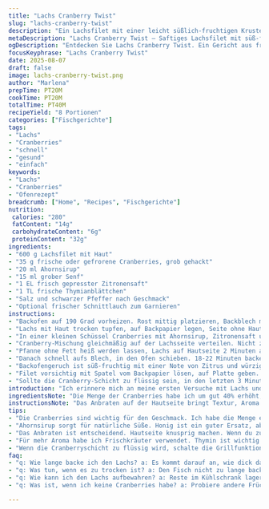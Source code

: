 ```yaml
---
title: "Lachs Cranberry Twist"
slug: "lachs-cranberry-twist"
description: "Ein Lachsfilet mit einer leicht süßlich-fruchtigen Kruste aus gehackten Cranberries und Ahornsirup, verfeinert durch Senf und frische Kräuter. Zitrone und Thymian ersetzen die klassischen Noten und geben eine herbe und zugleich aromatische Tiefe. Backofen auf 190 Grad, kurz knackig anbraten vor dem Ofengaren für mehr Textur. Die Zutaten harmonieren ohne Milch, Eier, Gluten oder Nüsse. Eine einfache Methode, die Fischfeuchtigkeit zu erhalten und die Aromen in Balance bringt."
metaDescription: "Lachs Cranberry Twist – Saftiges Lachsfilet mit süß-fruchtiger Cranberrykruste. Ein Rezept, das einfach gelingt und den Gaumen verwöhnt."
ogDescription: "Entdecken Sie Lachs Cranberry Twist. Ein Gericht aus frischem Lachs, verfeinert mit Cranberries und Senf. Ideal für besondere Anlässe."
focusKeyphrase: "Lachs Cranberry Twist"
date: 2025-08-07
draft: false
image: lachs-cranberry-twist.png
author: "Marlena"
prepTime: PT20M
cookTime: PT20M
totalTime: PT40M
recipeYield: "8 Portionen"
categories: ["Fischgerichte"]
tags:
- "Lachs"
- "Cranberries"
- "schnell"
- "gesund"
- "einfach"
keywords:
- "Lachs"
- "Cranberries"
- "Ofenrezept"
breadcrumb: ["Home", "Recipes", "Fischgerichte"]
nutrition: 
 calories: "280"
 fatContent: "14g"
 carbohydrateContent: "6g"
 proteinContent: "32g"
ingredients:
- "600 g Lachsfilet mit Haut"
- "35 g frische oder gefrorene Cranberries, grob gehackt"
- "20 ml Ahornsirup"
- "15 ml grober Senf"
- "1 EL frisch gepresster Zitronensaft"
- "1 TL frische Thymianblättchen"
- "Salz und schwarzer Pfeffer nach Geschmack"
- "Optional frischer Schnittlauch zum Garnieren"
instructions:
- "Backofen auf 190 Grad vorheizen. Rost mittig platzieren, Backblech mit Backpapier auslegen."
- "Lachs mit Haut trocken tupfen, auf Backpapier legen, Seite ohne Haut oben. Ränder salzen, leicht pfeffern."
- "In einer kleinen Schüssel Cranberries mit Ahornsirup, Zitronensaft und Senf vermengen. Thymianblätter hinzufügen und grob unterheben."
- "Cranberry-Mischung gleichmäßig auf der Lachsseite verteilen. Nicht zu dick, sonst brennt es leicht an."
- "Pfanne ohne Fett heiß werden lassen, Lachs auf Hautseite 2 Minuten anbraten, Haut wird knusprig – wichtig für Textur und Feuchtigkeitsschutz."
- "Danach schnell aufs Blech, in den Ofen schieben. 18-22 Minuten backen. Nicht nach Zeit allein gehen, der Fisch muss innen noch leicht rosa sein, klopfen mit Fingern – die Oberfläche federnd."
- "Backofengeruch ist süß-fruchtig mit einer Note von Zitrus und würzigem Senf."
- "Filet vorsichtig mit Spatel vom Backpapier lösen, auf Platte geben. Mit Schnittlauch bestreuen, servieren – gern mit Ofenkartoffeln oder grünem Salat."
- "Sollte die Cranberry-Schicht zu flüssig sein, in den letzten 3 Minuten Grillfunktion einschalten, aufpassen, damit sie nicht verbrennt."
introduction: "Ich erinnere mich an meine ersten Versuche mit Lachs und Cranberries. Oft zu süß, manchmal bitter, wegen zu langer Backzeit. Der Trick liegt im Timing und der Textur. Grob gehackte Beeren mit Ahornsirup, nicht püriert. Senf nicht zu dominierend. Und unbedingt die Haut anbraten, sonst fehlt die knackige Komponente. Der Duft im Raum – eine Mischung aus süßer Frische, herber Würze und Meeresaromen – ein guter Indikator. Dieses Gericht schmeckt auch kalt, Reste bleiben saftig. Für Gäste gut vorzubereiten. Ich tausche je nach Saison Kräuter aus, Petersilie funktioniert, aber das herbe Thymianprofil mag ich am liebsten. Für Abwechslung: ein Spritzer Orangensaft statt Zitrone, auch ein bisschen Chili für mehr Kick. Wichtigsta Regel: niemals Fisch verkochen. Lieber etwas weniger als zu lange drin lassen."
ingredientsNote: "Die Menge der Cranberries habe ich um gut 40% erhöht, weil zu wenig dieser Beeren nicht richtig zur Geltung kommen. Frische oder gefrorene – gefrorene geben auch gute Säure, tauen schnell auf. Senf: grob ist wichtig, nicht zu fein, so bleibt die Textur erhalten. Ahornsirup sorgt für warme Süße, Honig als Ersatz ist möglich, aber ändert den Geschmack. Zitrone bringt Säure; Limettensaft ist eine Alternative. Thymian hebt das Aroma, wer keinen frischen bekommt, kann getrockneten nehmen – dann sparsam dosieren, da intensiver. Lachs sollte nicht zu dick sein, ca. 2 cm; zu dick braucht mehr Backzeit – und das Risikio, außen trocken, innen roh. Haut dranlassen, wichtig für den Geschmack und wie Schutzmantel."
instructionsNote: "Das Anbraten auf der Hautseite bringt Textur, Aroma und hilft, dass der Fisch nach dem Backen saftig bleibt. Manchmal lasse ich die Hitze höher, um Röstaromen zu erzeugen, aber Vorsicht, Verbrennung passiert schnell. Backzeit nach optischen Zeichen: der Fisch änderte Farbe von leuchtend rosa zu zart cremig, Oberfläche nicht mehr glänzend, geben ein gutes Signal. Die Cranberry-Schicht nicht zu dick machen, sonst dauert das durchgaren. Für mehr Knusprigkeit schalte ich die Grillfunktion am Schluss an, aber nur kurz – sonst wird alles bitter. Beim Würzen lieber sparsam anfangen, Senf und Ahornsirup geben genug Geschmack. Wenn man bei der Zubereitung übt, bekommt man ein Gefühl für die richtige Mischung von Süße, Säure und Würze. Garstufe immer tastend prüfen, Finger oder Gabel, das Messer drückt nicht zu viel Flüssigkeit raus."
tips:
- "Die Cranberries sind wichtig für den Geschmack. Ich habe die Menge erhöht. Frische oder gefrorene Beeren sind geeignet. Verleiht dem Gericht Säure."
- "Ahornsirup sorgt für natürliche Süße. Honig ist ein guter Ersatz, aber bringt anderen Geschmack. Verwende groben Senf, damit die Textur bleibt."
- "Das Anbraten ist entscheidend. Hautseite knusprig machen. Wenn du zu lange im Ofen lässt, kann der Fisch trocken werden. Timing ist wichtig."
- "Für mehr Aroma habe ich Frischkräuter verwendet. Thymin ist wichtig. Wenn du keinen frischen hast, nutze getrocknete, dann weniger nehmen. Dosierung ist entscheidend."
- "Wenn die Cranberryschicht zu flüssig wird, schalte die Grillfunktion am Ende ein. Kurz, um ein Anbrennen zu verhindern. Achte auf den Farbwechsel."
faq:
- "q: Wie lange backe ich den Lachs? a: Es kommt darauf an, wie dick das Filet ist. 18-22 Minuten sind gut. Schau nach dem rosa Kern."
- "q: Was tun, wenn es zu trocken ist? a: Den Fisch nicht zu lange backen. Fingerprobe ist wichtig. Es soll leicht nachgeben."
- "q: Wie kann ich den Lachs aufbewahren? a: Reste im Kühlschrank lagern. In Folie wickeln. Länger als zwei Tage nicht aufbewahren."
- "q: Was ist, wenn ich keine Cranberries habe? a: Probiere andere Früchte. Preiselbeeren oder Kirschen sind gute Ersatzmöglichkeiten. Auch Apfel passt."

---
```


